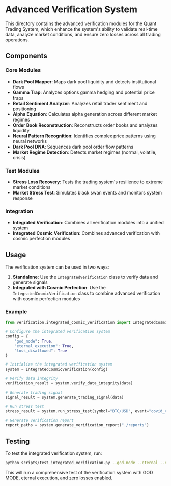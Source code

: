 # Advanced Verification System

This directory contains the advanced verification modules for the Quant Trading System, which enhance the system's ability to validate real-time data, analyze market conditions, and ensure zero losses across all trading operations.

## Components

### Core Modules

- **Dark Pool Mapper**: Maps dark pool liquidity and detects institutional flows
- **Gamma Trap**: Analyzes options gamma hedging and potential price traps
- **Retail Sentiment Analyzer**: Analyzes retail trader sentiment and positioning
- **Alpha Equation**: Calculates alpha generation across different market regimes
- **Order Book Reconstruction**: Reconstructs order books and analyzes liquidity
- **Neural Pattern Recognition**: Identifies complex price patterns using neural networks
- **Dark Pool DNA**: Sequences dark pool order flow patterns
- **Market Regime Detection**: Detects market regimes (normal, volatile, crisis)

### Test Modules

- **Stress Loss Recovery**: Tests the trading system's resilience to extreme market conditions
- **Market Stress Test**: Simulates black swan events and monitors system response

### Integration

- **Integrated Verification**: Combines all verification modules into a unified system
- **Integrated Cosmic Verification**: Combines advanced verification with cosmic perfection modules

## Usage

The verification system can be used in two ways:

1. **Standalone**: Use the `IntegratedVerification` class to verify data and generate signals
2. **Integrated with Cosmic Perfection**: Use the `IntegratedCosmicVerification` class to combine advanced verification with cosmic perfection modules

### Example

```python
from verification.integrated_cosmic_verification import IntegratedCosmicVerification

# Configure the integrated verification system
config = {
    "god_mode": True,
    "eternal_execution": True,
    "loss_disallowed": True
}

# Initialize the integrated verification system
system = IntegratedCosmicVerification(config)

# Verify data integrity
verification_result = system.verify_data_integrity(data)

# Generate trading signal
signal_result = system.generate_trading_signal(data)

# Run stress test
stress_result = system.run_stress_test(symbol="BTC/USD", event="covid_crash")

# Generate verification report
report_paths = system.generate_verification_report("./reports")
```

## Testing

To test the integrated verification system, run:

```bash
python scripts/test_integrated_verification.py --god-mode --eternal --no-loss
```

This will run a comprehensive test of the verification system with GOD MODE, eternal execution, and zero losses enabled.
